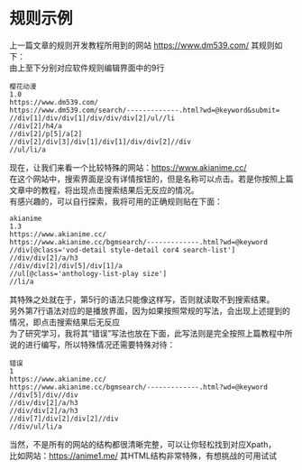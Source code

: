 # 规则示例

上一篇文章的规则开发教程所用到的网站 https://www.dm539.com/  其规则如下：  
由上至下分别对应软件规则编辑界面中的9行
```
樱花动漫
1.0
https://www.dm539.com/
https://www.dm539.com/search/-------------.html?wd=@keyword&submit=
//div[1]/div/div[1]/div/div/div[2]/ul//li
//div[2]/h4/a
//div[2]/p[5]/a[2]
//div[2]/div[3]/div[1]/div[1]/div/div[2]//div
//ul/li/a
```

现在，让我们来看一个比较特殊的网站：https://www.akianime.cc/    
在这个网站中，搜索界面是没有详情按钮的，但是名称可以点击。若是你按照上篇文章中的教程，将出现点击搜索结果后无反应的情况。  
有感兴趣的，可以自行探索，我将可用的正确规则贴在下面：
```
akianime
1.3
https://www.akianime.cc/
https://www.akianime.cc/bgmsearch/-------------.html?wd=@keyword
//div[@class='vod-detail style-detail cor4 search-list']
//div/div[2]/a/h3
//div/div[2]/div[5]/div[1]/a   
//ul[@class='anthology-list-play size']
//li/a
```

其特殊之处就在于，第5行的语法只能像这样写，否则就读取不到搜索结果。  
另外第7行语法对应的是播放界面，因为如果按照常规的写法，会出现上述提到的情况，即点击搜索结果后无反应  
为了研究学习，我将其“错误”写法也放在下面，此写法则是完全按照上篇教程中所说的进行编写，所以特殊情况还需要特殊对待：
```
错误
1
https://www.akianime.cc/
https://www.akianime.cc/bgmsearch/-------------.html?wd=@keyword
//div[5]/div//div
//div/div[2]/a/h3
//div/div[2]/a/h3
//div[7]/div[2]/div[2]//div
//div/ul/li/a
```

当然，不是所有的网站的结构都很清晰完整，可以让你轻松找到对应Xpath，  
比如网站：https://anime1.me/ 其HTML结构非常特殊，有想挑战的可用试试






